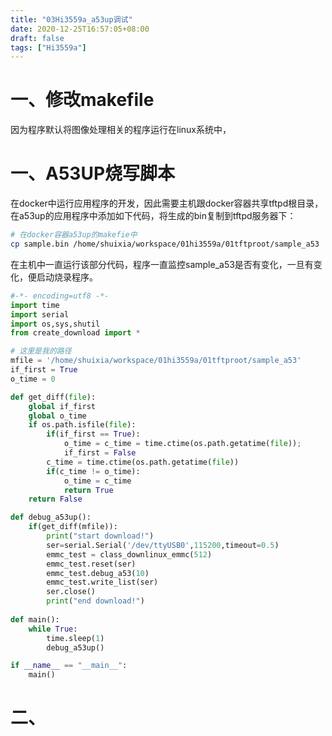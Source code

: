 ```yaml
---
title: "03Hi3559a_a53up调试"
date: 2020-12-25T16:57:05+08:00
draft: false
tags: ["Hi3559a"]
---
```


# 一、修改makefile
因为程序默认将图像处理相关的程序运行在linux系统中，





# 一、A53UP烧写脚本
在docker中运行应用程序的开发，因此需要主机跟docker容器共享tftpd根目录，在a53up的应用程序中添加如下代码，将生成的bin复制到tftpd服务器下：
```bash
# 在docker容器a53up的makefie中
cp sample.bin /home/shuixia/workspace/01hi3559a/01tftproot/sample_a53
```

在主机中一直运行该部分代码，程序一直监控sample_a53是否有变化，一旦有变化，便启动烧录程序。
```python
#-*- encoding=utf8 -*-
import time
import serial
import os,sys,shutil
from create_download import *

# 这里是我的路径
mfile = '/home/shuixia/workspace/01hi3559a/01tftproot/sample_a53'
if_first = True
o_time = 0

def get_diff(file):
    global if_first
    global o_time
    if os.path.isfile(file):
        if(if_first == True):
            o_time = c_time = time.ctime(os.path.getatime(file));  
            if_first = False
        c_time = time.ctime(os.path.getatime(file))
        if(c_time != o_time):
            o_time = c_time
            return True
    return False

def debug_a53up():
    if(get_diff(mfile)):
        print("start download!")
        ser=serial.Serial('/dev/ttyUSB0',115200,timeout=0.5)
        emmc_test = class_downlinux_emmc(512)
        emmc_test.reset(ser)
        emmc_test.debug_a53(10)
        emmc_test.write_list(ser)
        ser.close()
        print("end download!")
        
def main():
    while True:
        time.sleep(1)
        debug_a53up()

if __name__ == "__main__":
    main()

```



# 二、